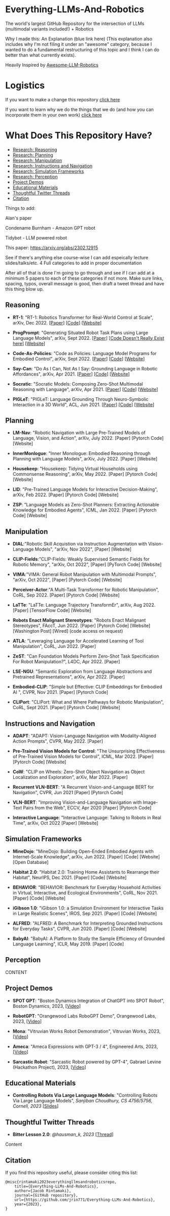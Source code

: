 # Everything-LLMs-And-Robotics
The world's largest GitHub Repository for the intersection of LLMs (multimodal variants included!) + Robotics 

Why I made this: An Explanation (blue link here) (This explanation also includes why I'm not filing it under an "awesome" category, because I wanted to do a fundamental restructuring of this topic and I think I can do better than what currently exists).

Heavily Inspired by [Awesome-LLM-Robotics](https://github.com/GT-RIPL/Awesome-LLM-Robotics)

# Logistics 
If you want to make a change this repository [click here](PR-Guide.md)

If you want to learn why we do the things that we do (and how you can incorporate them in your own work) [click here](https://jrin771.github.io)

# What Does This Repository Have? 

- [Research: Reasoning](#research-reasoning)
- [Research: Planning](#research-planning)
- [Research: Manipulation](#research-manipulation)
- [Research: Instructions and Navigation](#research-instructions-and-navigation)
- [Research: Simulation Frameworks](#research-simulation-frameworks)
- [Research: Perception](#research-perception)
- [Project Demos](#project-demos) 
- [Educational Materials](#educational-materials) 
- [Thoughtful Twitter Threads](#thoughtful-twitter-threads)
- [Citation](#citation)


Things to add: 

Alan's paper 

Condename Burnham - Amazon GPT robot 

Tidybot - LLM powered robot 

This paper: https://arxiv.org/abs/2302.12915  

See if there's anything else course-wise I can add espeically lecture slides/talks/etc. 
4 Full categories to add in proper documentation 

After all of that is done I'm going to go through and see if I can add at a minimum 5 papers to each of these categories if not more.
Make sure links, spacing, typos, overall message is good, then draft a tweet thread and have this thing blow up. 

## Reasoning <a name="research-reasoning"></a> 

* **RT-1**: "RT-1: Robotics Transformer for Real-World Control at Scale", arXiv, Dec 2022. [[Paper](https://arxiv.org/abs/2212.06817)] [[Code](https://github.com/google-research/robotics_transformer)] [[Website](https://robotics-transformer.github.io)]

* **ProgPrompt**: "Generating Situated Robot Task Plans using Large Language Models", arXiv, Sept 2022.  [[Paper](https://arxiv.org/abs/2209.11302)] [[Code Doesn't Really Exist here](https://github.com/progprompt/progprompt)] [[Website](https://progprompt.github.io)]

* **Code-As-Policies**: "Code as Policies: Language Model Programs for Embodied Control", arXiv, Sept 2022.  [[Paper](https://arxiv.org/abs/2209.07753)] [[Code](https://github.com/google-research/google-research/tree/master/code_as_policies)] [[Website](https://code-as-policies.github.io)]

* **Say-Can**: "Do As I Can, Not As I Say: Grounding Language in Robotic Affordances", arXiv, Apr 2021. [[Paper](https://arxiv.org/abs/2204.01691)] [[Code](https://say-can.github.io/#open-source)] [[Website](https://say-can.github.io)]

* **Socratic**: "Socratic Models: Composing Zero-Shot Multimodal Reasoning with Language", arXiv, Apr 2021. [[Paper](https://arxiv.org/abs/2204.00598)] [[Code](https://socraticmodels.github.io/#code)] [[Website](https://socraticmodels.github.io)]

* **PIGLeT**: "PIGLeT: Language Grounding Through Neuro-Symbolic Interaction in a 3D World", ACL, Jun 2021. [[Paper](https://arxiv.org/abs/2201.07207)] [[Code](https://github.com/rowanz/piglet)] [[Website](https://rowanzellers.com/piglet/)]

## Planning <a name="research-planning"></a>

* **LM-Nav**: "Robotic Navigation with Large Pre-Trained Models of Language, Vision, and Action", arXiv, July 2022. [Paper] [Pytorch Code] [Website]

* **InnerMonlogue**: "Inner Monologue: Embodied Reasoning through Planning with Language Models", arXiv, July 2022. [Paper] [Website]

* **Housekeep**: "Housekeep: Tidying Virtual Households using Commonsense Reasoning", arXiv, May 2022. [Paper] [Pytorch Code] [Website]

* **LID**: "Pre-Trained Language Models for Interactive Decision-Making", arXiv, Feb 2022. [Paper] [Pytorch Code] [Website]

* **ZSP**: "Language Models as Zero-Shot Planners: Extracting Actionable Knowledge for Embodied Agents", ICML, Jan 2022. [Paper] [Pytorch Code] [Website]

## Manipulation <a name="research-manipulation"></a>

* **DIAL**:"Robotic Skill Acquistion via Instruction Augmentation with Vision-Language Models", "arXiv, Nov 2022", [Paper] [Website]

* **CLIP-Fields**:"CLIP-Fields: Weakly Supervised Semantic Fields for Robotic Memory", "arXiv, Oct 2022", [Paper] [PyTorch Code] [Website]

* **VIMA**:"VIMA: General Robot Manipulation with Multimodal Prompts", "arXiv, Oct 2022", [Paper] [Pytorch Code] [Website]

* **Perceiver-Actor**:"A Multi-Task Transformer for Robotic Manipulation", CoRL, Sep 2022. [Paper] [Pytorch Code] [Website]

* **LaTTe**: "LaTTe: Language Trajectory TransformEr", arXiv, Aug 2022. [Paper] [TensorFlow Code] [Website]

* **Robots Enact Malignant Stereotypes**: "Robots Enact Malignant Stereotypes", FAccT, Jun 2022. [Paper] [Pytorch Code] [Website] [Washington Post] [Wired] (code access on request)

* **ATLA**: "Leveraging Language for Accelerated Learning of Tool Manipulation", CoRL, Jun 2022. [Paper]

* **ZeST**: "Can Foundation Models Perform Zero-Shot Task Specification For Robot Manipulation?", L4DC, Apr 2022. [Paper]

* **LSE-NGU**: "Semantic Exploration from Language Abstractions and Pretrained Representations", arXiv, Apr 2022. [Paper]

* **Embodied-CLIP**: "Simple but Effective: CLIP Embeddings for Embodied AI ", CVPR, Nov 2021. [Paper] [Pytorch Code]

* **CLIPort**: "CLIPort: What and Where Pathways for Robotic Manipulation", CoRL, Sept 2021. [Paper] [Pytorch Code] [Website]

## Instructions and Navigation <a name="research-instructions-and-navigation"></a>

* **ADAPT**: "ADAPT: Vision-Language Navigation with Modality-Aligned Action Prompts", CVPR, May 2022. [Paper]

* **Pre-Trained Vision Models for Control**: "The Unsurprising Effectiveness of Pre-Trained Vision Models for Control", ICML, Mar 2022. [Paper] [Pytorch Code] [Website]

* **CoW**: "CLIP on Wheels: Zero-Shot Object Navigation as Object Localization and Exploration", arXiv, Mar 2022. [Paper]

* **Recurrent VLN-BERT**: "A Recurrent Vision-and-Language BERT for Navigation", CVPR, Jun 2021 [Paper] [Pytorch Code]

* **VLN-BERT**: "Improving Vision-and-Language Navigation with Image-Text Pairs from the Web", ECCV, Apr 2020 [Paper] [Pytorch Code]

* **Interactive Language**: "Interactive Language: Talking to Robots in Real Time", arXiv, Oct 2022 [Paper] [Website]

## Simulation Frameworks <a name="research-simulation-frameworks"></a>

* **MineDojo**: "MineDojo: Building Open-Ended Embodied Agents with Internet-Scale Knowledge", arXiv, Jun 2022. [Paper] [Code] [Website] [Open Database]

* **Habitat 2.0**: "Habitat 2.0: Training Home Assistants to Rearrange their Habitat", NeurIPS, Dec 2021. [Paper] [Code] [Website]

* **BEHAVIOR**: "BEHAVIOR: Benchmark for Everyday Household Activities in Virtual, Interactive, and Ecological Environments", CoRL, Nov 2021. [Paper] [Code] [Website]

* **iGibson 1.0**: "iGibson 1.0: a Simulation Environment for Interactive Tasks in Large Realistic Scenes", IROS, Sep 2021. [Paper] [Code] [Website]

* **ALFRED**: "ALFRED: A Benchmark for Interpreting Grounded Instructions for Everyday Tasks", CVPR, Jun 2020. [Paper] [Code] [Website]

* **BabyAI**: "BabyAI: A Platform to Study the Sample Efficiency of Grounded Language Learning", ICLR, May 2019. [Paper] [Code]

## Perception <a name="research-perception"></a> 

CONTENT

## Project Demos <a name="project-demos"></a> 

* **SPOT GPT**: "Boston Dynamics Integration of ChatGPT into SPOT Robot", Boston Dynamics, 2023, [[Video](https://www.youtube.com/watch?v=XyCKe3rrYik)] 

* **RobotGPT**: "Orangewood Labs RoboGPT Demo", Orangewood Labs, 2023, [[Video](https://www.youtube.com/watch?v=56Ip4CBfX-E)]

* **Mona**: "Vitruvian Works Robot Demonstration", Vitruvian Works, 2023, [[Video](https://www.youtube.com/watch?v=xZ7ROSxcako)]

* **Ameca**: "Ameca Expressions with GPT-3 / 4", Engineered Arts, 2023, [[Video](https://www.youtube.com/watch?v=yUszJyS3d7A)]

* **Sarcastic Robot**: "Sarcastic Robot powered by GPT-4", Gabrael Levine (Hackathon Project), 2023, [[Video](https://www.youtube.com/watch?v=PgT8tPChbqc)] 


## Educational Materials <a name="educational-materials"></a> 

* **Controlling Robots Via Large Language Models**: "Controlling Robots Via Large Language Models", *Sanjiban Choudhury, CS 4756/5756, Cornell, 2023* [[Slides](https://www.cs.cornell.edu/courses/cs4756/2023sp/assets/slides_notes/lec26_slides.pdf)]

## Thoughtful Twitter Threads <a name="thoughtful-twitter-threads"></a>
* **Bitter Lesson 2.0**: *@hausman_k, 2023* [[Thread](https://twitter.com/hausman_k/status/1612509549889744899 
)] 


Content
## Citation <a name="citation"></a>

If you find this repository useful, please consider citing this list:

```
@misc{rintamaki2023everythingllmsandroboticsrepo,
    title={Everything-LLMs-And-Robotics},
    author={Jacob Rintamaki},
    journal={GitHub repository},
    url={https://github.com/jrin771/Everything-LLMs-And-Robotics},
    year={2023},
}
```
